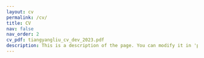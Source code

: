 ```yaml
---
layout: cv
permalink: /cv/
title: CV
nav: false
nav_order: 2
cv_pdf: tiangyangliu_cv_dev_2023.pdf
description: This is a description of the page. You can modify it in 'pages/_cv.md'. You can also change or remove the top pdf download button.
---
```

